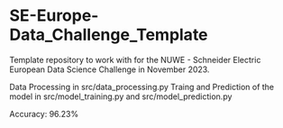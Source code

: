 # SE-Europe-Data_Challenge_Template
Template repository to work with for the NUWE - Schneider Electric European Data Science Challenge in November 2023.

Data Processing in src/data_processing.py
Traing and Prediction of the model in src/model_training.py and src/model_prediction.py

Accuracy: 96.23%
